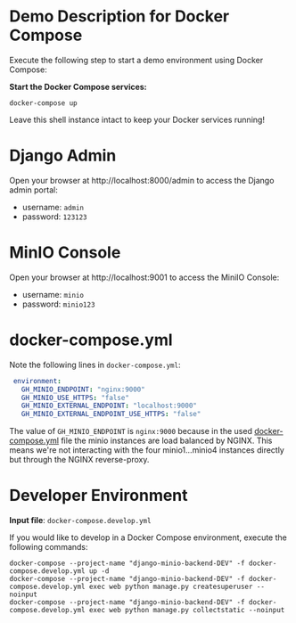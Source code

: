 # Demo Description for Docker Compose
Execute the following step to start a demo environment using Docker Compose:

**Start the Docker Compose services:**
 ```shell
 docker-compose up
 ```
 Leave this shell instance intact to keep your Docker services running!

# Django Admin
Open your browser at http://localhost:8000/admin to access the Django admin portal:
  * username: `admin`
  * password: `123123`

# MinIO Console
Open your browser at http://localhost:9001 to access the MiniIO Console:
  * username: `minio`
  * password: `minio123`

# docker-compose.yml
Note the following lines in `docker-compose.yml`:
```yaml
 environment:
   GH_MINIO_ENDPOINT: "nginx:9000"
   GH_MINIO_USE_HTTPS: "false"
   GH_MINIO_EXTERNAL_ENDPOINT: "localhost:9000"
   GH_MINIO_EXTERNAL_ENDPOINT_USE_HTTPS: "false"
```

The value of `GH_MINIO_ENDPOINT` is `nginx:9000` because in the used [docker-compose.yml](docker-compose.yml) file the minio instances are load balanced by NGINX.
This means we're not interacting with the four minio1...minio4 instances directly but through the NGINX reverse-proxy.

# Developer Environment
**Input file**: `docker-compose.develop.yml`

If you would like to develop in a Docker Compose environment, execute the following commands:
```shell
docker-compose --project-name "django-minio-backend-DEV" -f docker-compose.develop.yml up -d
docker-compose --project-name "django-minio-backend-DEV" -f docker-compose.develop.yml exec web python manage.py createsuperuser --noinput
docker-compose --project-name "django-minio-backend-DEV" -f docker-compose.develop.yml exec web python manage.py collectstatic --noinput
```
